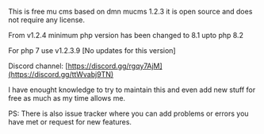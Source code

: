 This is free mu cms based on dmn mucms 1.2.3 it is open source and does not require any license.

From v1.2.4 minimum php version has been changed to 8.1 upto php 8.2

For php 7 use v1.2.3.9 [No updates for this version]

Discord channel: [https://discord.gg/rgqy7AjM](https://discord.gg/ttWvabj9TN)

I have enought knowledge to try to maintain this and even add new stuff for free as much as my time allows me.

PS: There is also issue tracker where you can add problems or errors you have met or request for new features. 


